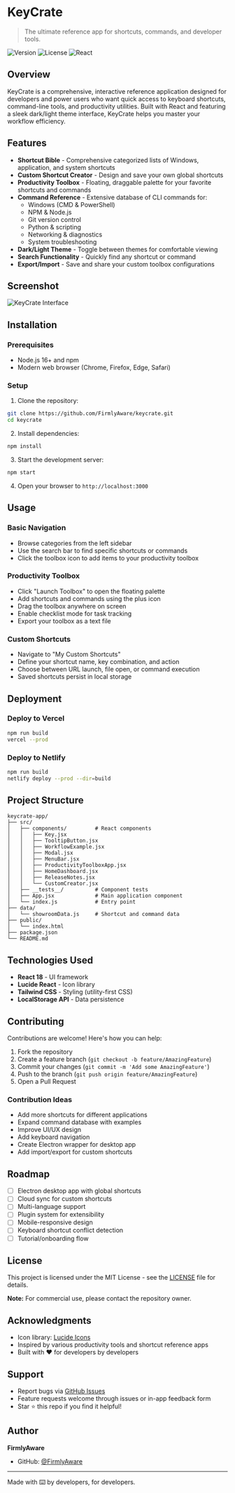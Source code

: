 # KeyCrate

> The ultimate reference app for shortcuts, commands, and developer tools.

![Version](https://img.shields.io/badge/version-1.1.0-blue.svg)
![License](https://img.shields.io/badge/license-MIT-green.svg)
![React](https://img.shields.io/badge/React-18+-61DAFB.svg)

## Overview

KeyCrate is a comprehensive, interactive reference application designed for developers and power users who want quick access to keyboard shortcuts, command-line tools, and productivity utilities. Built with React and featuring a sleek dark/light theme interface, KeyCrate helps you master your workflow efficiency.

## Features

- **Shortcut Bible** - Comprehensive categorized lists of Windows, application, and system shortcuts
- **Custom Shortcut Creator** - Design and save your own global shortcuts
- **Productivity Toolbox** - Floating, draggable palette for your favorite shortcuts and commands
- **Command Reference** - Extensive database of CLI commands for:
  - Windows (CMD & PowerShell)
  - NPM & Node.js
  - Git version control
  - Python & scripting
  - Networking & diagnostics
  - System troubleshooting
- **Dark/Light Theme** - Toggle between themes for comfortable viewing
- **Search Functionality** - Quickly find any shortcut or command
- **Export/Import** - Save and share your custom toolbox configurations

## Screenshot

![KeyCrate Interface](./screenshots/keycrate-preview.png)

## Installation

### Prerequisites

- Node.js 16+ and npm
- Modern web browser (Chrome, Firefox, Edge, Safari)

### Setup

1. Clone the repository:
```bash
git clone https://github.com/FirmlyAware/keycrate.git
cd keycrate
```

2. Install dependencies:
```bash
npm install
```

3. Start the development server:
```bash
npm start
```

4. Open your browser to `http://localhost:3000`

## Usage

### Basic Navigation
- Browse categories from the left sidebar
- Use the search bar to find specific shortcuts or commands
- Click the toolbox icon to add items to your productivity toolbox

### Productivity Toolbox
- Click "Launch Toolbox" to open the floating palette
- Add shortcuts and commands using the plus icon
- Drag the toolbox anywhere on screen
- Enable checklist mode for task tracking
- Export your toolbox as a text file

### Custom Shortcuts
- Navigate to "My Custom Shortcuts"
- Define your shortcut name, key combination, and action
- Choose between URL launch, file open, or command execution
- Saved shortcuts persist in local storage

## Deployment

### Deploy to Vercel

```bash
npm run build
vercel --prod
```

### Deploy to Netlify

```bash
npm run build
netlify deploy --prod --dir=build
```

## Project Structure

```
keycrate-app/
├── src/
│   ├── components/         # React components
│   │   ├── Key.jsx
│   │   ├── TooltipButton.jsx
│   │   ├── WorkflowExample.jsx
│   │   ├── Modal.jsx
│   │   ├── MenuBar.jsx
│   │   ├── ProductivityToolboxApp.jsx
│   │   ├── HomeDashboard.jsx
│   │   ├── ReleaseNotes.jsx
│   │   └── CustomCreator.jsx
│   ├── __tests__/          # Component tests
│   ├── App.jsx             # Main application component
│   └── index.js            # Entry point
├── data/
│   └── showroomData.js     # Shortcut and command data
├── public/
│   └── index.html
├── package.json
└── README.md
```

## Technologies Used

- **React 18** - UI framework
- **Lucide React** - Icon library
- **Tailwind CSS** - Styling (utility-first CSS)
- **LocalStorage API** - Data persistence

## Contributing

Contributions are welcome! Here's how you can help:

1. Fork the repository
2. Create a feature branch (`git checkout -b feature/AmazingFeature`)
3. Commit your changes (`git commit -m 'Add some AmazingFeature'`)
4. Push to the branch (`git push origin feature/AmazingFeature`)
5. Open a Pull Request

### Contribution Ideas
- Add more shortcuts for different applications
- Expand command database with examples
- Improve UI/UX design
- Add keyboard navigation
- Create Electron wrapper for desktop app
- Add import/export for custom shortcuts

## Roadmap

- [ ] Electron desktop app with global shortcuts
- [ ] Cloud sync for custom shortcuts
- [ ] Multi-language support
- [ ] Plugin system for extensibility
- [ ] Mobile-responsive design
- [ ] Keyboard shortcut conflict detection
- [ ] Tutorial/onboarding flow

## License

This project is licensed under the MIT License - see the [LICENSE](LICENSE) file for details.

**Note:** For commercial use, please contact the repository owner.

## Acknowledgments

- Icon library: [Lucide Icons](https://lucide.dev/)
- Inspired by various productivity tools and shortcut reference apps
- Built with ❤️ for developers by developers

## Support

- Report bugs via [GitHub Issues](https://github.com/FirmlyAware/keycrate/issues)
- Feature requests welcome through issues or in-app feedback form
- Star ⭐ this repo if you find it helpful!

## Author

**FirmlyAware**
- GitHub: [@FirmlyAware](https://github.com/FirmlyAware)

---

Made with ⌨️ by developers, for developers.

